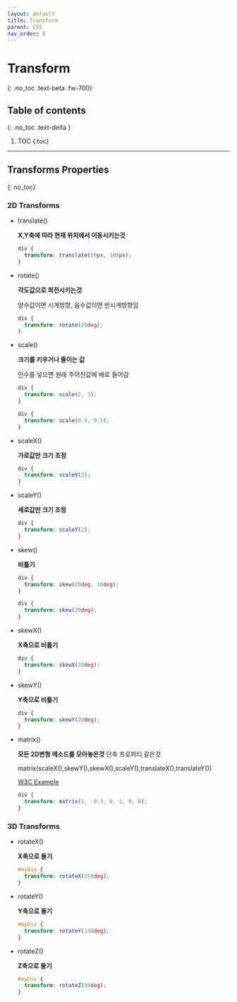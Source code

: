```yaml
---
layout: default
title: Transform
parent: CSS
nav_order: 9
---
```


# Transform
{: .no_toc .text-beta .fw-700}

## Table of contents
{: .no_toc .text-delta }

1. TOC
{:toc}

---

## Transforms Properties
{: no_toc}

### 2D Transforms

* translate()

    **X,Y축에 따라 현재 위치에서 이동시키는것**

    ```css
    div {
      transform: translate(50px, 100px);
    }
    ```

* rotate()

    **각도값으로 회전시키는것**

    양수값이면 시계방향, 음수값이면 반시계방향임

    ```css
    div {
      transform: rotate(20deg);
    }
    ```

* scale()
    
    **크기를 키우거나 줄이는 값**
    
    인수를 넣으면 원래 주어진값에 배로 들어감

    ```css
    div {
      transform: scale(2, 3);
    }

    div {
      transform: scale(0.5, 0.5);
    }
    ```

* scaleX()

    **가로값만 크기 조정**
    
    ```css
    div {
      transform: scaleX(2);
    }
    ```

* scaleY()

    **세로값만 크기 조정**
    
    ```css
    div {
      transform: scaleY(2);
    }
    ```

* skew()

    **비틀기**
    
    ```css
    div {
      transform: skew(20deg, 10deg);
    }

    div {
      transform: skew(20deg);
    }
    ```

* skewX()

    **X축으로 비틀기**
    
    ```css
    div {
      transform: skewX(20deg);
    }
    ```

* skewY()

    **Y축으로 비틀기**
    
    ```css
    div {
      transform: skewY(20deg);
    }
    ```

* matrix()

    **모든 2D변형 메소드를 모아놓은것** 단축 프로퍼티 같은것
    
    matrix(scaleX(),skewY(),skewX(),scaleY(),translateX(),translateY())
    
    [W3C Example](https://www.w3schools.com/css/tryit.asp?filename=trycss3_transform_matrix1)
    
    ```css
    div {
      transform: matrix(1, -0.3, 0, 1, 0, 0);
    }
    ```
    
### 3D Transforms

* rotateX()

    **X축으로 돌기**
    
    ```css
    #myDiv {
      transform: rotateX(150deg);
    }
    ```

* rotateY()

    **Y축으로 돌기**
    
    ```css
    #myDiv {
      transform: rotateY(130deg);
    }
    ```
    
* rotateZ()

    **Z축으로 돌기**
    
    ```css
    #myDiv {
      transform: rotateZ(90deg);
    }
    ```
    